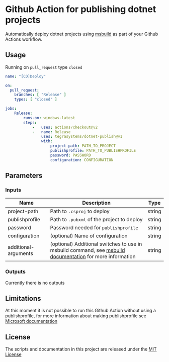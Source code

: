 # Github Action for publishing dotnet projects
Automatically deploy dotnet projects using [msbuild](https://docs.microsoft.com/en-us/visualstudio/msbuild/msbuild?view=vs-2022) as part of your Github Actions workflow.

## Usage
Running on `pull_request` type `closed`
```yaml
name: "[CD]Deploy"

on:
  pull_request:
    branches: [ "Release" ]
    types: [ "closed" ]

jobs:
    Release:
        runs-on: windows-latest
        steps:
            -   uses: actions/checkout@v2
            -   name: Release
                uses: tegrasystems/dotnet-publish@v1
                with:
                    project-path: PATH_TO_PROJECT
                    publishprofile: PATH_TO_PUBLISHPROFILE
                    password: PASSWORD
                    configuration: CONFIGURATION
```

## Parameters
### Inputs

| Name | Description | Type |
| --- | ----------- | ----- |
| project-path | Path to `.csproj` to deploy | string |
| publishprofile | Path to `.pubxml` of the project to deploy | string |
| password | Password needed for `publishprofile`  | string |
| configuration | (optional) Name of configuration  | string |
| additional-arguments | (optional) Additional switches to use in msbuild command, see [msbuild documentation](https://docs.microsoft.com/en-us/visualstudio/msbuild/msbuild-command-line-reference?view=vs-2022#switches) for more information | string |

### Outputs
Currently there is no outputs

## Limitations
At this moment it is not possible to run this Github Action without using a publishprofile, for more information about making publishprofile see [Microsoft documentation](https://docs.microsoft.com/en-us/aspnet/core/host-and-deploy/visual-studio-publish-profiles?view=aspnetcore-6.0)

## License
The scripts and documentation in this project are released under the [MIT License](https://github.com/xt0rted/dotnet-format/blob/main/LICENSE)